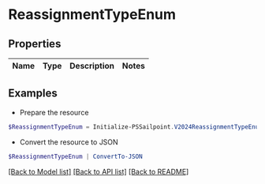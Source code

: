 # ReassignmentTypeEnum
## Properties

Name | Type | Description | Notes
------------ | ------------- | ------------- | -------------

## Examples

- Prepare the resource
```powershell
$ReassignmentTypeEnum = Initialize-PSSailpoint.V2024ReassignmentTypeEnum 
```

- Convert the resource to JSON
```powershell
$ReassignmentTypeEnum | ConvertTo-JSON
```

[[Back to Model list]](../README.md#documentation-for-models) [[Back to API list]](../README.md#documentation-for-api-endpoints) [[Back to README]](../README.md)

